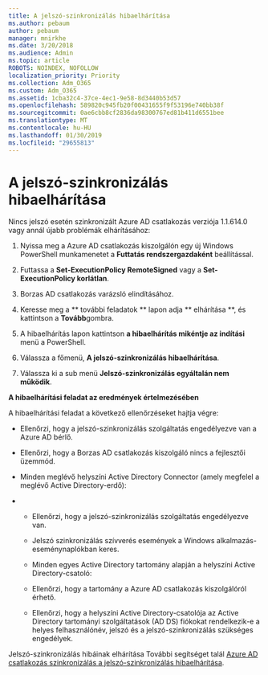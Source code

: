 ```yaml
---
title: A jelszó-szinkronizálás hibaelhárítása
ms.author: pebaum
author: pebaum
manager: mnirkhe
ms.date: 3/20/2018
ms.audience: Admin
ms.topic: article
ROBOTS: NOINDEX, NOFOLLOW
localization_priority: Priority
ms.collection: Adm_O365
ms.custom: Adm_O365
ms.assetid: 1cba32c4-37ce-4ec1-9e58-8d3440b53d57
ms.openlocfilehash: 589820c945fb20f00431655f9f53196e740bb38f
ms.sourcegitcommit: 0ae6cbb8cf2836da98300767ed81b411d6551bee
ms.translationtype: MT
ms.contentlocale: hu-HU
ms.lasthandoff: 01/30/2019
ms.locfileid: "29655813"
---
```

# <a name="troubleshoot-password-synchronization"></a>A jelszó-szinkronizálás hibaelhárítása

Nincs jelszó esetén szinkronizált Azure AD csatlakozás verziója 1.1.614.0 vagy annál újabb problémák elhárításához:
  
1. Nyissa meg a Azure AD csatlakozás kiszolgálón egy új Windows PowerShell munkamenetet a **Futtatás rendszergazdaként** beállítással. 
    
2. Futtassa a **Set-ExecutionPolicy RemoteSigned** vagy a **Set-ExecutionPolicy korlátlan**. 
    
3. Borzas AD csatlakozás varázsló elindításához.
    
4. Keresse meg a ** további feladatok ** lapon adja ** elhárítása **, és kattintson a **Tovább**gombra. 
    
5. A hibaelhárítás lapon kattintson **a hibaelhárítás mikéntje az indítási** menü a PowerShell. 
    
6. Válassza a főmenü, **A jelszó-szinkronizálás hibaelhárítása**. 
    
7. Válassza ki a sub menü **Jelszó-szinkronizálás egyáltalán nem működik**. 
    
 **A hibaelhárítási feladat az eredmények értelmezésében**
  
A hibaelhárítási feladat a következő ellenőrzéseket hajtja végre:
  
- Ellenőrzi, hogy a jelszó-szinkronizálás szolgáltatás engedélyezve van a Azure AD bérlő.
    
- Ellenőrzi, hogy a Borzas AD csatlakozás kiszolgáló nincs a fejlesztői üzemmód.
    
- Minden meglévő helyszíni Active Directory Connector (amely megfelel a meglévő Active Directory-erdő):
    
- 
  - Ellenőrzi, hogy a jelszó-szinkronizálás szolgáltatás engedélyezve van.
    
  - Jelszó szinkronizálás szívverés események a Windows alkalmazás-eseménynaplókban keres.
    
  - Minden egyes Active Directory tartomány alapján a helyszíni Active Directory-csatoló:
    
  - Ellenőrzi, hogy a tartomány a Azure AD csatlakozás kiszolgálóról érhető.
    
  - Ellenőrzi, hogy a helyszíni Active Directory-csatolója az Active Directory tartományi szolgáltatások (AD DS) fiókokat rendelkezik-e a helyes felhasználónév, jelszó és a jelszó-szinkronizálás szükséges engedélyek.
    
Jelszó-szinkronizálás hibáinak elhárítása További segítséget talál [Azure AD csatlakozás szinkronizálás a jelszó-szinkronizálás hibaelhárítása](https://docs.microsoft.com/azure/active-directory/connect/active-directory-aadconnectsync-troubleshoot-password-synchronization).
  

